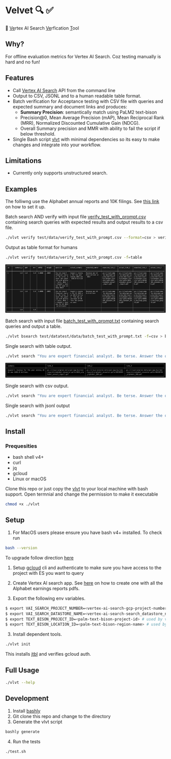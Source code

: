 # Velvet 🔍 ✅ 
🔮 <u>Ve</u>rtex AI Search <u>Ve</u>rfication <u>T</u>ool

## Why?
For offline evaluation metrics for Vertex AI Search. Coz testing manually is hard and no fun!
 
## Features
- Call [Vertex AI Search](https://cloud.google.com/enterprise-search) API from the command line
- Output to CSV, JSONL and to a human readable table format.
- Batch verification for Acceptance testing with CSV file with queries and expected summary and document links and produces:
  - **Summary Precision**: semantically match using PaLM2 text-bison
  - Precision@0, Mean Average Precision (mAP), Mean Reciprocal Rank (MRR), Normalized Discounted Cumulative Gain (NDCG).  
  - Overall Summary precision and MMR with ability to fail the script if below threshold.
- Single Bash script [vlvt](vlvt) with minimal dependencies so its easy to make changes and integrate into your workflow.

## Limitations
  - Currently only supports unstructured search.


## Examples
The folliwng use the Alphabet annual reports and 10K filings. See [this link](https://cloud.google.com/generative-ai-app-builder/docs/try-enterprise-search#create_and_preview_a_search_app_for_unstructured_data_from) on how to set it up.

Batch search AND verify with input file [verify_test_with_prompt.csv](test/datatest/data/verify_test_with_prompt.csv)  containing search queries with expected results and output results to a csv file.
```bash
./vlvt verify test/data/verify_test_with_prompt.csv --format=csv > verify_results.csv
```

Output as table format for humans
```bash
./vlvt verify test/data/verify_test_with_prompt.csv -f=table
```
![](images/verify_table.png)

Batch search with input file [batch_test_with_prompt.txt](test/datatest/data/batch_test_with_prompt.txt) containing search queries and output a table.
```bash
./vlvt bsearch test/datatest/data/batch_test_with_prompt.txt -f=csv > batch_results.csv
```

Single search with table output.
```bash
./vlvt search "You are expert financial analyst. Be terse. Answer the question with minimal facts. What is Google's revenue for year ending 2022?" --format=table
```
![](images/search_table.png)

Single search with csv output.
```bash
./vlvt search "You are expert financial analyst. Be terse. Answer the question with minimal facts. What is Google's revenue for year ending 2022?" --format=csv > batch_output.csv

```
Single search with jsonl output
```bash
./vlvt search "You are expert financial analyst. Be terse. Answer the question with minimal facts. What is Google's revenue for year ending 2022?" -f=jsonl > batch_output.jsonl

```


## Install

### Prequesities
  - bash shell v4+
  - curl
  - jq
  - gcloud
  - Linux or macOS
  

Clone this repo or just copy the [vlvt](./vlvt) to your local  machine with bash support. Open termnial and change the permission to make it executable

```bash
chmod +x ./vlvt
```

## Setup

1. For MacOS users please ensure you have bash v4+ installed. To check run 
```bash
bash --version
```
To upgrade follow direction [here](https://itnext.io/upgrading-bash-on-macos-7138bd1066ba)

1. Setup [gcloud](https://cloud.google.com/sdk/docs/install-sdk) cli and authenticate to make sure you have access to the project with ES you want to query

2. Create Vertex AI search app. See [here](https://cloud.google.com/generative-ai-app-builder/docs/try-enterprise-search#create_and_preview_a_search_app_for_unstructured_data_from) on how to create one with all the Alphabet earnings reports pdfs. 

3. Export the following env variables.

```bash
$ export VAI_SEARCH_PROJECT_NUMBER=<vertex-ai-search-gcp-project-number> # Project Number of the Vertex AI Search Engine
$ export VAI_SEARCH_DATASTORE_NAME=<vertex-ai-search-search_datastore_name>  # Datastore ID of the Vertex AI Search Engine
$ export TEXT_BISON_PROJECT_ID=<palm-text-bison-project-id> # used by verify command to match summaries 
$ export TEXT_BISON_LOCATION_ID=<palm-text-bison-region-name> # used by verify command to match summaries 
```
3. Install dependent tools. 

```bash
./vlvt init
```
This installs [jtbl](https://github.com/kellyjonbrazil/jtbl) and verifies gcloud auth.

## Full Usage
```bash
./vlvt --help
```
## Development

1. Install [bashly](https://bashly.dannyb.co/installation/) 
2. Git clone this repo and change to the directory
3. Generate the vlvt script 

```bash
bashly generate
```

4. Run the tests
```bash
./test.sh
```